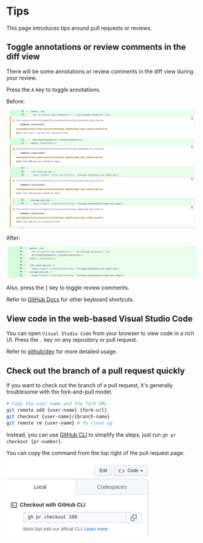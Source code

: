 # Tips

This page introduces tips around pull requests or reviews.

## Toggle annotations or review comments in the diff view

There will be some annotations or review comments in the diff view during your review.

Press the `A` key to toggle annotations.

Before:

![before-press-a](images/before-press-a.png)

After:

![after-press-a](images/after-press-a.png)

Also, press the `I` key to toggle review comments.

Refer to [GitHub Docs](https://docs.github.com/en/get-started/using-github/keyboard-shortcuts) for other keyboard shortcuts.

## View code in the web-based Visual Studio Code

You can open `Visual Studio Code` from your browser to view code in a rich UI.
Press the `.` key on any repository or pull request.

Refer to [github/dev](https://github.com/github/dev) for more detailed usage.

## Check out the branch of a pull request quickly

If you want to check out the branch of a pull request, it's generally troublesome with the fork-and-pull model.

```bash
# Copy the user name and the fork URL.
git remote add {user-name} {fork-url}
git checkout {user-name}/{branch-name}
git remote rm {user-name} # To clean up
```

Instead, you can use [GitHub CLI](https://cli.github.com/) to simplify the steps, just run `gh pr checkout {pr-number}`.

You can copy the command from the top right of the pull request page.

![gh-pr-checkout](images/gh-pr-checkout.png)
